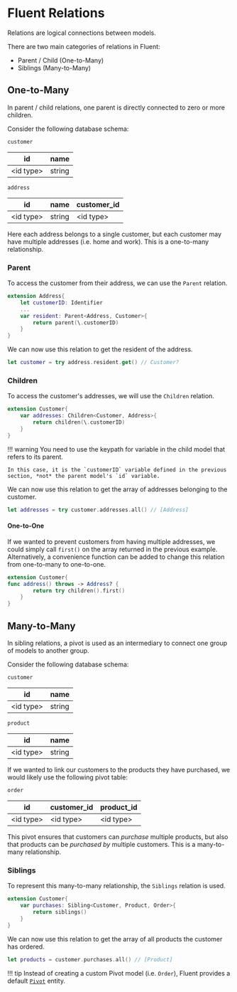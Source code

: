 # Fluent Relations

Relations are logical connections between models.

There are two main categories of relations in Fluent:

* Parent / Child (One-to-Many)
* Siblings (Many-to-Many)

## One-to-Many

In parent / child relations, one parent is directly connected to zero or more children.

Consider the following database schema:

`customer`

| id              | name   |
|-----------------|--------|
| &lt;id type&gt; | string |

`address`

| id              | name   | customer_id   |
|-----------------|--------|--------|
| &lt;id type&gt; | string | &lt;id type&gt; | 

Here each address belongs to a single customer, but each customer may have multiple addresses (i.e. home and work).
This is a one-to-many relationship.

### Parent

To access the customer from their address, we can use the `Parent` relation.
```swift
extension Address{
	let customerID: Identifier
	...
	var resident: Parent<Address, Customer>{
		return parent(\.customerID)
	}
}
```

We can now use this relation to get the resident of the address.
```swift
let customer = try address.resident.get() // Customer?
```

### Children

To access the customer's addresses, we will use the `Children` relation.
```swift
extension Customer{
	var addresses: Children<Customer, Address>{
		return children(\.customerID)
	}
}
```

!!! warning
	You need to use the keypath for variable in the child model that refers to its parent.

	In this case, it is the `customerID` variable defined in the previous section, *not* the parent model's `id` variable.

We can now use this relation to get the array of addresses belonging to the customer.
```swift
let addresses = try customer.addresses.all() // [Address]
```

#### One-to-One

If we wanted to prevent customers from having multiple addresses, we could simply call `first()` on the array returned in the previous example.
Alternatively, a convenience function can be added to change this relation from one-to-many to one-to-one.
```swift
extension Customer{
func address() throws -> Address? {
		return try children().first()
	}
}
```

## Many-to-Many

In sibling relations, a pivot is used as an intermediary to connect one group of models to another group.

Consider the following database schema:

`customer`

| id              | name   |
|-----------------|--------|
| &lt;id type&gt; | string |

`product`

| id              | name   |
|-----------------|--------|
| &lt;id type&gt; | string |

If we wanted to link our customers to the products they have purchased, we would likely use the following pivot table:

`order`

| id              | customer_id   | product_id   | 
|-----------------|--------|--------|
| &lt;id type&gt; | &lt;id type&gt; | &lt;id type&gt; |

This pivot ensures that customers can *purchase* multiple products, but also that products can be *purchased by* multiple customers.
This is a many-to-many relationship.

### Siblings

To represent this many-to-many relationship, the `Siblings` relation is used.

```swift
extension Customer{
	var purchases: Sibling<Customer, Product, Order>{
		return siblings()
	}
}
```

We can now use this relation to get the array of all products the customer has ordered.

```swift
let products = customer.purchases.all() // [Product]
```

!!! tip
	Instead of creating a custom Pivot model (i.e. `Order`), Fluent provides a default [`Pivot`](pivot.md) entity.
